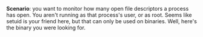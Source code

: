 **Scenario**: you want to monitor how many open file descriptors a process has
open. You aren't running as that process's user, or as root. Seems like
setuid is your friend here, but that can only be used on binaries. Well,
here's the binary you were looking for.
